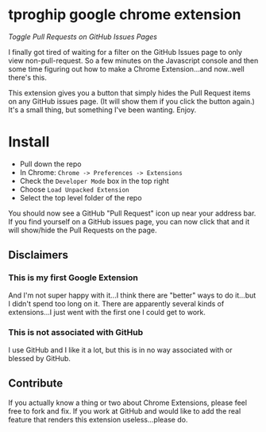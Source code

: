 # tproghip google chrome extension

*Toggle Pull Requests on GitHub Issues Pages*

I finally got tired of waiting for a filter on the GitHub Issues page to only view non-pull-request. So a few minutes on the Javascript console and then some time figuring out how to make a Chrome Extension...and now..well there's this.

This extension gives you a button that simply hides the Pull Request items on any GitHub issues page. (It will show them if you click the button again.) It's a small thing, but something I've been wanting. Enjoy.

# Install

* Pull down the repo
* In Chrome: `Chrome -> Preferences -> Extensions`
* Check the `Developer Mode` box in the top right
* Choose `Load Unpacked Extension`
* Select the top level folder of the repo

You should now see a GitHub "Pull Request" icon up near your address bar. If you find yourself on a GitHub issues page, you can now click that and it will show/hide the Pull Requests on the page.

## Disclaimers

### This is my first Google Extension

And I'm not super happy with it...I think there are "better" ways to do it...but I didn't spend too long on it. There are apparently several kinds of extensions...I just went with the first one I could get to work.

### This is not associated with GitHub

I use GitHub and I like it a lot, but this is in no way associated with or blessed by GitHub.

## Contribute

If you actually know a thing or two about Chrome Extensions, please feel free to fork and fix. If you work at GitHub and would like to add the real feature that renders this extension useless...please do.



